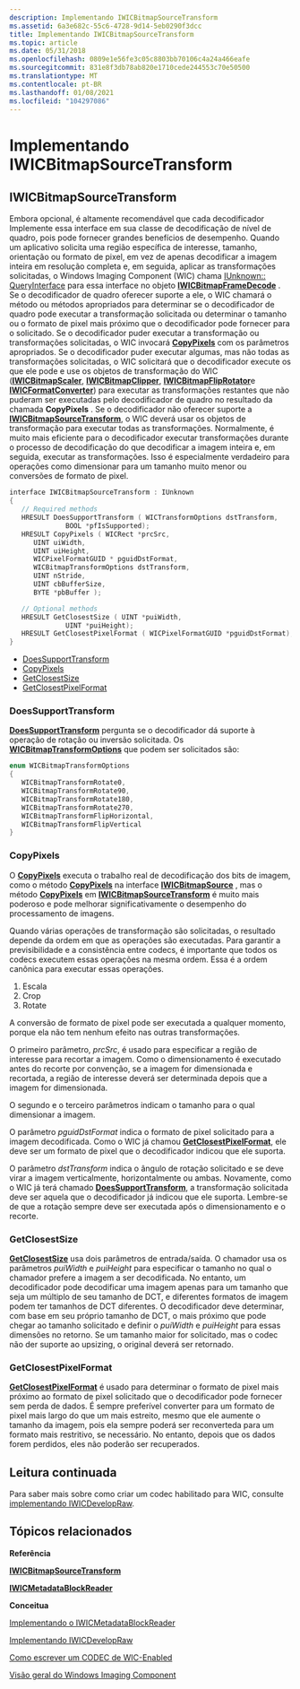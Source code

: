 ```yaml
---
description: Implementando IWICBitmapSourceTransform
ms.assetid: 6a3e682c-55c6-4728-9d14-5eb0290f3dcc
title: Implementando IWICBitmapSourceTransform
ms.topic: article
ms.date: 05/31/2018
ms.openlocfilehash: 0809e1e56fe3c05c8803bb70106c4a24a466eafe
ms.sourcegitcommit: 831e8f3db78ab820e1710cede244553c70e50500
ms.translationtype: MT
ms.contentlocale: pt-BR
ms.lasthandoff: 01/08/2021
ms.locfileid: "104297086"
---
```

# <a name="implementing-iwicbitmapsourcetransform"></a>Implementando IWICBitmapSourceTransform

## <a name="iwicbitmapsourcetransform"></a>IWICBitmapSourceTransform

Embora opcional, é altamente recomendável que cada decodificador Implemente essa interface em sua classe de decodificação de nível de quadro, pois pode fornecer grandes benefícios de desempenho. Quando um aplicativo solicita uma região específica de interesse, tamanho, orientação ou formato de pixel, em vez de apenas decodificar a imagem inteira em resolução completa e, em seguida, aplicar as transformações solicitadas, o Windows Imaging Component (WIC) chama [IUnknown:: QueryInterface](/windows/win32/api/unknwn/nf-unknwn-iunknown-queryinterface(q)) para essa interface no objeto [**IWICBitmapFrameDecode**](/windows/desktop/api/Wincodec/nn-wincodec-iwicbitmapframedecode) . Se o decodificador de quadro oferecer suporte a ele, o WIC chamará o método ou métodos apropriados para determinar se o decodificador de quadro pode executar a transformação solicitada ou determinar o tamanho ou o formato de pixel mais próximo que o decodificador pode fornecer para o solicitado. Se o decodificador puder executar a transformação ou transformações solicitadas, o WIC invocará [**CopyPixels**](/windows/desktop/api/Wincodec/nf-wincodec-iwicbitmapsourcetransform-copypixels) com os parâmetros apropriados. Se o decodificador puder executar algumas, mas não todas as transformações solicitadas, o WIC solicitará que o decodificador execute os que ele pode e use os objetos de transformação do WIC ([**IWICBitmapScaler**](/windows/desktop/api/Wincodec/nn-wincodec-iwicbitmapscaler), [**IWICBitmapClipper**](/windows/desktop/api/Wincodec/nn-wincodec-iwicbitmapclipper), [**IWICBitmapFlipRotator**](/windows/desktop/api/Wincodec/nn-wincodec-iwicbitmapfliprotator)e [**IWICFormatConverter**](/windows/desktop/api/Wincodec/nn-wincodec-iwicformatconverter)) para executar as transformações restantes que não puderam ser executadas pelo decodificador de quadro no resultado da chamada **CopyPixels** . Se o decodificador não oferecer suporte a [**IWICBitmapSourceTransform**](/windows/desktop/api/Wincodec/nn-wincodec-iwicbitmapsourcetransform), o WIC deverá usar os objetos de transformação para executar todas as transformações. Normalmente, é muito mais eficiente para o decodificador executar transformações durante o processo de decodificação do que decodificar a imagem inteira e, em seguida, executar as transformações. Isso é especialmente verdadeiro para operações como dimensionar para um tamanho muito menor ou conversões de formato de pixel.


```C++
interface IWICBitmapSourceTransform : IUnknown
{
   // Required methods
   HRESULT DoesSupportTransform ( WICTransformOptions dstTransform,
              BOOL *pfIsSupported);
   HRESULT CopyPixels ( WICRect *prcSrc, 
      UINT uiWidth, 
      UINT uiHeight,
      WICPixelFormatGUID * pguidDstFormat,
      WICBitmapTransformOptions dstTransform, 
      UINT nStride, 
      UINT cbBufferSize, 
      BYTE *pbBuffer );

   // Optional methods
   HRESULT GetClosestSize ( UINT *puiWidth,
              UINT *puiHeight);
   HRESULT GetClosestPixelFormat ( WICPixelFormatGUID *pguidDstFormat);
}
```



-   [DoesSupportTransform](#doessupporttransform)
-   [CopyPixels](#copypixels)
-   [GetClosestSize](#getclosestsize)
-   [GetClosestPixelFormat](#getclosestpixelformat)

### <a name="doessupporttransform"></a>DoesSupportTransform

[**DoesSupportTransform**](/windows/desktop/api/Wincodec/nf-wincodec-iwicbitmapsourcetransform-doessupporttransform) pergunta se o decodificador dá suporte à operação de rotação ou inversão solicitada. Os [**WICBitmapTransformOptions**](/windows/desktop/api/Wincodec/ne-wincodec-wicbitmaptransformoptions) que podem ser solicitados são:


```C++
enum WICBitmapTransformOptions
{   
   WICBitmapTransformRotate0,
   WICBitmapTransformRotate90,
   WICBitmapTransformRotate180,
   WICBitmapTransformRotate270,
   WICBitmapTransformFlipHorizontal,
   WICBitmapTransformFlipVertical
}
```



### <a name="copypixels"></a>CopyPixels

O [**CopyPixels**](/windows/desktop/api/Wincodec/nf-wincodec-iwicbitmapsourcetransform-copypixels) executa o trabalho real de decodificação dos bits de imagem, como o método [**CopyPixels**](/windows/desktop/api/Wincodec/nf-wincodec-iwicbitmapsource-copypixels) na interface [**IWICBitmapSource**](/windows/desktop/api/Wincodec/nn-wincodec-iwicbitmapsource) , mas o método [**CopyPixels**](/windows/desktop/api/Wincodec/nf-wincodec-iwicbitmapsourcetransform-copypixels) em [**IWICBitmapSourceTransform**](/windows/desktop/api/Wincodec/nn-wincodec-iwicbitmapsourcetransform) é muito mais poderoso e pode melhorar significativamente o desempenho do processamento de imagens.

Quando várias operações de transformação são solicitadas, o resultado depende da ordem em que as operações são executadas. Para garantir a previsibilidade e a consistência entre codecs, é importante que todos os codecs executem essas operações na mesma ordem. Essa é a ordem canônica para executar essas operações.

1.  Escala
2.  Crop
3.  Rotate

A conversão de formato de pixel pode ser executada a qualquer momento, porque ela não tem nenhum efeito nas outras transformações.

O primeiro parâmetro, *prcSrc*, é usado para especificar a região de interesse para recortar a imagem. Como o dimensionamento é executado antes do recorte por convenção, se a imagem for dimensionada e recortada, a região de interesse deverá ser determinada depois que a imagem for dimensionada.

O segundo e o terceiro parâmetros indicam o tamanho para o qual dimensionar a imagem.

O parâmetro *pguidDstFormat* indica o formato de pixel solicitado para a imagem decodificada. Como o WIC já chamou [**GetClosestPixelFormat**](/windows/desktop/api/Wincodec/nf-wincodec-iwicbitmapsourcetransform-getclosestpixelformat), ele deve ser um formato de pixel que o decodificador indicou que ele suporta.

O parâmetro *dstTransform* indica o ângulo de rotação solicitado e se deve virar a imagem verticalmente, horizontalmente ou ambas. Novamente, como o WIC já terá chamado [**DoesSupportTransform**](/windows/desktop/api/Wincodec/nf-wincodec-iwicbitmapsourcetransform-doessupporttransform), a transformação solicitada deve ser aquela que o decodificador já indicou que ele suporta. Lembre-se de que a rotação sempre deve ser executada após o dimensionamento e o recorte.

### <a name="getclosestsize"></a>GetClosestSize

[**GetClosestSize**](/windows/desktop/api/Wincodec/nf-wincodec-iwicbitmapsourcetransform-getclosestsize) usa dois parâmetros de entrada/saída. O chamador usa os parâmetros *puiWidth* e *puiHeight* para especificar o tamanho no qual o chamador prefere a imagem a ser decodificada. No entanto, um decodificador pode decodificar uma imagem apenas para um tamanho que seja um múltiplo de seu tamanho de DCT, e diferentes formatos de imagem podem ter tamanhos de DCT diferentes. O decodificador deve determinar, com base em seu próprio tamanho de DCT, o mais próximo que pode chegar ao tamanho solicitado e definir o *puiWidth* e *puiHeight* para essas dimensões no retorno. Se um tamanho maior for solicitado, mas o codec não der suporte ao upsizing, o original deverá ser retornado.

### <a name="getclosestpixelformat"></a>GetClosestPixelFormat

[**GetClosestPixelFormat**](/windows/desktop/api/Wincodec/nf-wincodec-iwicbitmapsourcetransform-getclosestpixelformat) é usado para determinar o formato de pixel mais próximo ao formato de pixel solicitado que o decodificador pode fornecer sem perda de dados. É sempre preferível converter para um formato de pixel mais largo do que um mais estreito, mesmo que ele aumente o tamanho da imagem, pois ela sempre poderá ser reconverteda para um formato mais restritivo, se necessário. No entanto, depois que os dados forem perdidos, eles não poderão ser recuperados.

## <a name="continued-reading"></a>Leitura continuada

Para saber mais sobre como criar um codec habilitado para WIC, consulte [implementando IWICDevelopRaw](-wic-imp-iwicdevelopraw.md).

## <a name="related-topics"></a>Tópicos relacionados

<dl> <dt>

**Referência**
</dt> <dt>

[**IWICBitmapSourceTransform**](/windows/desktop/api/Wincodec/nn-wincodec-iwicbitmapsourcetransform)
</dt> <dt>

[**IWICMetadataBlockReader**](/windows/desktop/api/Wincodecsdk/nn-wincodecsdk-iwicmetadatablockreader)
</dt> <dt>

**Conceitua**
</dt> <dt>

[Implementando o IWICMetadataBlockReader](-wic-imp-iwicmetadatablockreader.md)
</dt> <dt>

[Implementando IWICDevelopRaw](-wic-imp-iwicdevelopraw.md)
</dt> <dt>

[Como escrever um CODEC de WIC-Enabled](-wic-howtowriteacodec.md)
</dt> <dt>

[Visão geral do Windows Imaging Component](-wic-about-windows-imaging-codec.md)
</dt> </dl>

 

 

